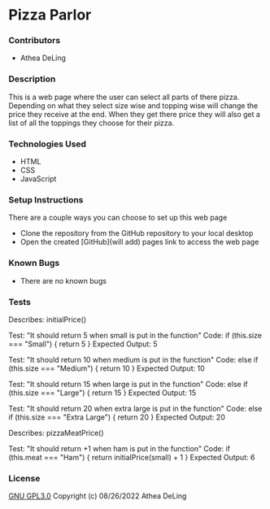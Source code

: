 # Pizza Parlor

### Contributors
  * Athea DeLing

### Description
  This is a web page where the user can select all parts of there pizza. Depending on what they select size wise and topping wise will change the price they receive at the end. When they get there price they will also get a list of all the toppings they choose for their pizza.

### Technologies Used
  * HTML
  * CSS
  * JavaScript

### Setup Instructions
  There are a couple ways you can choose to set up this web page
  * Clone the repository from the GitHub repository to your local desktop
  * Open the created [GitHub](will add) pages link to access the web page

### Known Bugs
  * There are no known bugs

### Tests
Describes: initialPrice()

Test: "It should return 5 when small is put in the function"
Code:
if (this.size === "Small") {
return 5
}
Expected Output: 5

Test: "It should return 10 when medium is put in the function"
Code:
else if (this.size === "Medium") {
  return 10
}
Expected Output: 10

Test: "It should return 15 when large is put in the function"
Code:
else if (this.size === "Large") {
  return 15
}
Expected Output: 15

Test: "It should return 20 when extra large is put in the function"
Code:
else if (this.size === "Extra Large") {
  return 20
}
Expected Output: 20

Describes: pizzaMeatPrice()

Test: "It should return +1 when ham is put in the function"
Code:
if (this.meat === "Ham") {
  return initialPrice(small) + 1
}
Expected Output: 6

### License
  [GNU GPL3.0](https://choosealicense.com/licenses/gpl-3.0/) Copyright (c) 08/26/2022 Athea DeLing